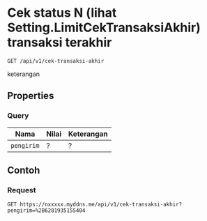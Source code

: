 # Cek status N (lihat Setting.LimitCekTransaksiAkhir) transaksi terakhir
```http
GET /api/v1/cek-transaksi-akhir
```
keterangan
## Properties
### Query
Nama  | Nilai | Keterangan
--- | --- | ---
<code>pengirim</code> | ? | ?

## Contoh

### Request
```http
GET https://nxxxxx.myddns.me/api/v1/cek-transaksi-akhir?pengirim=%2B6281935155404
```
